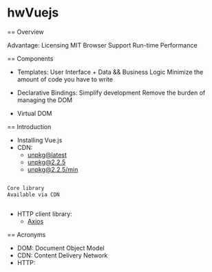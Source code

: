 
# hwVuejs
 
== Overview
 
 Advantage:
    Licensing MIT
    Browser Support
    Run-time Performance
     
== Components
 
 - Templates: User Interface + Data && Business Logic
    Minimize the amount of code you have to write
 
 - Declarative Bindings: 
    Simplify development
    Remove the burden of managing the DOM
 
 - Virtual DOM
    

== Introduction    

 - Installing Vue.js
 - CDN: 
    * [unpkg@latest](https://unpkg.com/vue) 
    * [unpkg@2.2.5](https://unpkg.com/vue@2.2.5)
    * [unpkg@2.2.5/min](https://unpkg.com/vue@2.2.5/dist/vue.min.js)
    
```bash

Core library
Available via CDN 



```
 - HTTP client library:
   * [Axios](https://unpkg.com/axios/dist/axios.min.js)
   


== Acronyms

 - DOM: Document Object Model
 - CDN: Content Delivery Network
 - HTTP: 
